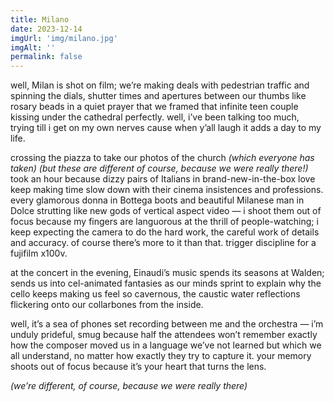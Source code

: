 ```yaml
---
title: Milano
date: 2023-12-14
imgUrl: 'img/milano.jpg'
imgAlt: ''
permalink: false
---
```

well, Milan is shot on film; we’re making deals with pedestrian traffic and spinning the dials, shutter times and apertures between our thumbs like rosary beads in a quiet prayer that we framed that infinite teen couple kissing under the cathedral perfectly. well, i’ve been talking too much, trying till i get on my own nerves cause when y’all laugh it adds a day to my life.

crossing the piazza to take our photos of the church *(which everyone has taken) (but these are different of course, because we were really there!)* took an hour because dizzy pairs of Italians in brand-new-in-the-box love keep making time slow down with their cinema insistences and professions. every glamorous donna in Bottega boots and beautiful Milanese man in Dolce strutting like new gods of vertical aspect video — i shoot them out of focus because my fingers are languorous at the thrill of people-watching; i keep expecting the camera to do the hard work, the careful work of details and accuracy. of course there’s more to it than that. trigger discipline for a fujifilm x100v.

at the concert in the evening, Einaudi’s music spends its seasons at Walden; sends us into cel-animated fantasies as our minds sprint to explain why the cello keeps making us feel so cavernous, the caustic water reflections flickering onto our collarbones from the inside. 

well, it’s a sea of phones set recording between me and the orchestra — i’m unduly prideful, smug because half the attendees won’t remember exactly how the composer moved us in a language we’ve not learned but which we all understand, no matter how exactly they try to capture it. your memory shoots out of focus because it’s your heart that turns the lens.

*(we’re different, of course, because we were really there)*